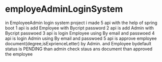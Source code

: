 # employeAdminLoginSystem
in EmployeeAdmin login system project i made 5 api with the help of spring boot
1 api is add Employee with Bycript password
2 api is add Admin with Bycript passwoed
3 api is login Employee using By email and passwoed 
4 api is login Admin using By email and passwoed 
5 api is approve employee document(degree,isExprienceLetter) by Admin. and Employee bydefault status is PENDING than admin check staus ans document than approved the employee
